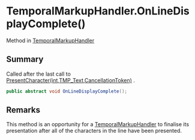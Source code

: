 # TemporalMarkupHandler.OnLineDisplayComplete()

Method in [TemporalMarkupHandler](/docs/api/csharp/yarn.unity.temporalmarkuphandler.md)

## Summary


Called after the last call to  <a href="yarn.unity.temporalmarkuphandler.presentcharacter.md">PresentCharacter(int,TMP_Text,CancellationToken)</a> .


```csharp
public abstract void OnLineDisplayComplete();
```

## Remarks

This method is an opportunity for a  <a href="yarn.unity.temporalmarkuphandler.md">TemporalMarkupHandler</a>  to finalise its presentation after
all of the characters in the line have been presented.

